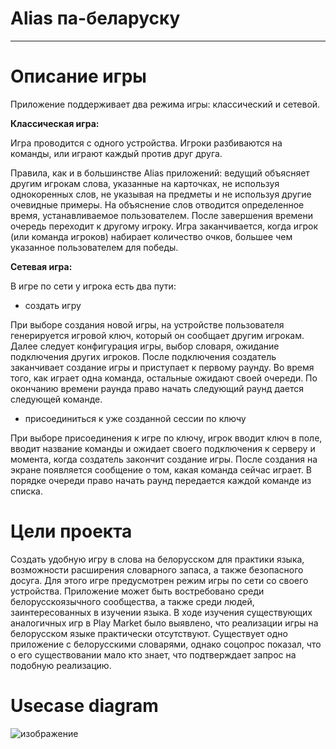 # Alias па-беларуску
---

# Описание игры
Приложение поддерживает два режима игры: классический и сетевой.

**Классическая игра:** 

Игра проводится с одного устройства. Игроки разбиваются на команды, или играют каждый против друг друга.

Правила, как и в большинстве Alias приложений: ведущий объясняет другим игрокам слова, указанные на карточках, не используя однокоренных слов, не указывая на предметы и не используя другие очевидные примеры. На объяснение слов отводится определенное время, устанавливаемое пользователем. После завершения времени очередь переходит к другому игроку. Игра заканчивается, когда игрок (или команда игроков) набирает количество очков, большее чем указанное пользователем для победы.

**Сетевая игра:**

В игре по сети у игрока есть два пути: 
 - создать игру

При выборе создания новой игры, на устройстве пользователя генерируется игровой ключ, который он сообщает другим игрокам. Далее следует конфигурация игры, выбор словаря, ожидание подключения других игроков. После подключения создатель заканчивает создание игры и приступает к первому раунду. Во время того, как играет одна команда, остальные ожидают своей очереди. По окончанию времени раунда право начать следующий раунд дается следующей команде. 
 - присоединиться к уже созданной сессии по ключу

При выборе присоединения к игре по ключу, игрок вводит ключ в поле, вводит название команды и ожидает своего подключения к серверу и момента, когда создатель закончит создание игры. После создания на экране появляется сообщение о том, какая команда сейчас играет. В порядке очереди право начать раунд передается каждой команде из списка.

# Цели проекта
Создать удобную игру в слова на белорусском для практики языка, возможности расширения словарного запаса, а также безопасного досуга. Для этого игре предусмотрен режим игры по сети со своего устройства. Приложение может быть востребовано среди белорусскоязычного сообщества, а также среди людей, заинтересованных в изучении языка.
В ходе изучения существующих аналогичных игр в Play Market было выявлено, что реализации игры на белорусском языке практически отсутствуют. Существует одно приложение с белорусскими словарями, однако соцопрос показал, что о его существовании мало кто знает, что подтверждает запрос на подобную реализацию.

# Usecase diagram
![изображение](https://user-images.githubusercontent.com/58611218/139667063-2a7195d8-3f5e-48f7-89f4-429d06d8ce9a.png)
